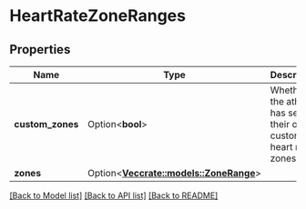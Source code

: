 # HeartRateZoneRanges

## Properties

Name | Type | Description | Notes
------------ | ------------- | ------------- | -------------
**custom_zones** | Option<**bool**> | Whether the athlete has set their own custom heart rate zones | [optional]
**zones** | Option<[**Vec<crate::models::ZoneRange>**](ZoneRange.md)> |  | [optional]

[[Back to Model list]](../README.md#documentation-for-models) [[Back to API list]](../README.md#documentation-for-api-endpoints) [[Back to README]](../README.md)


